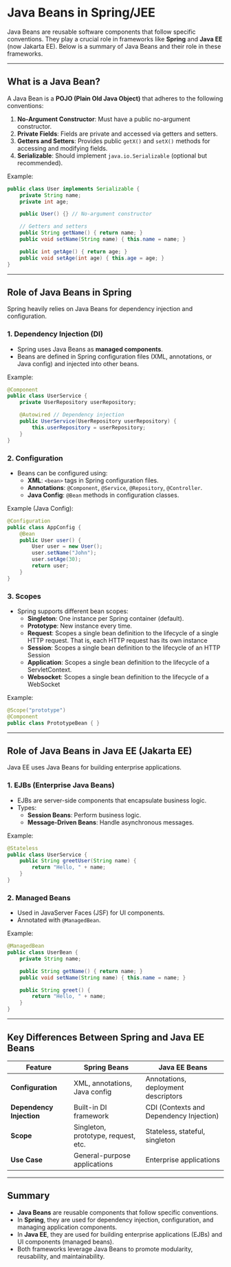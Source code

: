 # Java Beans in Spring/JEE

Java Beans are reusable software components that follow specific conventions. They play a crucial role in frameworks like **Spring** and **Java EE** (now Jakarta EE). Below is a summary of Java Beans and their role in these frameworks.

---

## **What is a Java Bean?**
A Java Bean is a **POJO (Plain Old Java Object)** that adheres to the following conventions:
1. **No-Argument Constructor**: Must have a public no-argument constructor.
2. **Private Fields**: Fields are private and accessed via getters and setters.
3. **Getters and Setters**: Provides public `getX()` and `setX()` methods for accessing and modifying fields.
4. **Serializable**: Should implement `java.io.Serializable` (optional but recommended).

Example:
```java
public class User implements Serializable {
    private String name;
    private int age;

    public User() {} // No-argument constructor

    // Getters and setters
    public String getName() { return name; }
    public void setName(String name) { this.name = name; }

    public int getAge() { return age; }
    public void setAge(int age) { this.age = age; }
}
```

---

## **Role of Java Beans in Spring**
Spring heavily relies on Java Beans for dependency injection and configuration.

### 1. **Dependency Injection (DI)**
- Spring uses Java Beans as **managed components**.
- Beans are defined in Spring configuration files (XML, annotations, or Java config) and injected into other beans.

Example:
```java
@Component
public class UserService {
    private UserRepository userRepository;

    @Autowired // Dependency injection
    public UserService(UserRepository userRepository) {
        this.userRepository = userRepository;
    }
}
```

### 2. **Configuration**
- Beans can be configured using:
    - **XML**: `<bean>` tags in Spring configuration files.
    - **Annotations**: `@Component`, `@Service`, `@Repository`, `@Controller`.
    - **Java Config**: `@Bean` methods in configuration classes.

Example (Java Config):
```java
@Configuration
public class AppConfig {
    @Bean
    public User user() {
        User user = new User();
        user.setName("John");
        user.setAge(30);
        return user;
    }
}
```

### 3. **Scopes**
- Spring supports different bean scopes:
    - **Singleton**: One instance per Spring container (default).
    - **Prototype**: New instance every time.
    - **Request**: Scopes a single bean definition to the lifecycle of a single HTTP request. That is, each HTTP request has its own instance
    - **Session**: Scopes a single bean definition to the lifecycle of an HTTP Session
    - **Application**: Scopes a single bean definition to the lifecycle of a ServletContext.
    - **Websocket**: Scopes a single bean definition to the lifecycle of a WebSocket

Example:
```java
@Scope("prototype")
@Component
public class PrototypeBean { }
```

---

## **Role of Java Beans in Java EE (Jakarta EE)**
Java EE uses Java Beans for building enterprise applications.

### 1. **EJBs (Enterprise Java Beans)**
- EJBs are server-side components that encapsulate business logic.
- Types:
    - **Session Beans**: Perform business logic.
    - **Message-Driven Beans**: Handle asynchronous messages.

Example:
```java
@Stateless
public class UserService {
    public String greetUser(String name) {
        return "Hello, " + name;
    }
}
```

### 2. **Managed Beans**
- Used in JavaServer Faces (JSF) for UI components.
- Annotated with `@ManagedBean`.

Example:
```java
@ManagedBean
public class UserBean {
    private String name;

    public String getName() { return name; }
    public void setName(String name) { this.name = name; }

    public String greet() {
        return "Hello, " + name;
    }
}
```

---

## **Key Differences Between Spring and Java EE Beans**
| Feature                | Spring Beans                          | Java EE Beans                     |
|------------------------|---------------------------------------|-----------------------------------|
| **Configuration**       | XML, annotations, Java config         | Annotations, deployment descriptors |
| **Dependency Injection**| Built-in DI framework                 | CDI (Contexts and Dependency Injection) |
| **Scope**               | Singleton, prototype, request, etc.   | Stateless, stateful, singleton    |
| **Use Case**            | General-purpose applications          | Enterprise applications           |

---

## **Summary**
- **Java Beans** are reusable components that follow specific conventions.
- In **Spring**, they are used for dependency injection, configuration, and managing application components.
- In **Java EE**, they are used for building enterprise applications (EJBs) and UI components (managed beans).
- Both frameworks leverage Java Beans to promote modularity, reusability, and maintainability.
```